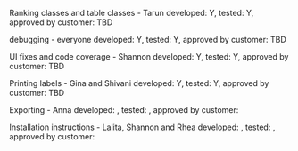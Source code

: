 Ranking classes and table classes - Tarun developed: Y, tested: Y, approved by customer: TBD

debugging - everyone developed: Y, tested: Y, approved by customer: TBD

UI fixes and code coverage - Shannon developed: Y, tested: Y, approved by customer: TBD

Printing labels - Gina and Shivani developed: Y, tested: Y, approved by customer: TBD

Exporting - Anna developed: , tested: , approved by customer: 

Installation instructions - Lalita, Shannon and Rhea developed: , tested: , approved by customer: 
